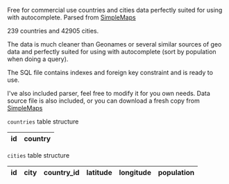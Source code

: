 Free for commercial use countries and cities data perfectly suited for using with autocomplete. Parsed from [SimpleMaps](https://simplemaps.com/data/world-cities)

239 countries and 42905 cities.

The data is much cleaner than Geonames or several similar sources of geo data and perfectly suited for using with autocomplete (sort by population when doing a query).

The SQL file contains indexes and foreign key constraint and is ready to use.

I've also included parser, feel free to modify it for you own needs. Data source file is also included, or you can download a fresh copy from [SimpleMaps](https://simplemaps.com/data/world-cities)

`countries` table structure

| id | country |
| - | - |

`cities` table structure

| id | city | country_id | latitude | longitude | population |
| - | - | - | - | - | - |

